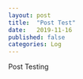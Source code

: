 ```yaml
---
layout: post
title:  "Post Test"
date:   2019-11-16
published: false
categories: Log
---
```

Post Testing